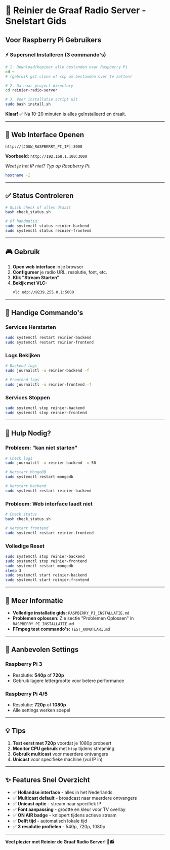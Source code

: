 # 🚀 Reinier de Graaf Radio Server - Snelstart Gids

## Voor Raspberry Pi Gebruikers

### ⚡ Supersnel Installeren (3 commando's)

```bash
# 1. Download/kopieer alle bestanden naar Raspberry Pi
cd ~
# (gebruik git clone of scp om bestanden over te zetten)

# 2. Ga naar project directory
cd reinier-radio-server

# 3. Voer installatie script uit
sudo bash install.sh
```

**Klaar!** ✅ Na 10-20 minuten is alles geïnstalleerd en draait.

---

## 📱 Web Interface Openen

```
http://[JOUW_RASPBERRY_PI_IP]:3000
```

**Voorbeeld:** `http://192.168.1.100:3000`

*Weet je het IP niet? Typ op Raspberry Pi:*
```bash
hostname -I
```

---

## ✅ Status Controleren

```bash
# Quick check of alles draait
bash check_status.sh

# Of handmatig:
sudo systemctl status reinier-backend
sudo systemctl status reinier-frontend
```

---

## 🎮 Gebruik

1. **Open web interface** in je browser
2. **Configureer** je radio URL, resolutie, font, etc.
3. **Klik "Stream Starten"**
4. **Bekijk met VLC:**
   ```bash
   vlc udp://@239.255.0.1:5000
   ```

---

## 🔧 Handige Commando's

### Services Herstarten
```bash
sudo systemctl restart reinier-backend
sudo systemctl restart reinier-frontend
```

### Logs Bekijken
```bash
# Backend logs
sudo journalctl -u reinier-backend -f

# Frontend logs
sudo journalctl -u reinier-frontend -f
```

### Services Stoppen
```bash
sudo systemctl stop reinier-backend
sudo systemctl stop reinier-frontend
```

---

## 🐛 Hulp Nodig?

### Probleem: "kan niet starten"

```bash
# Check logs
sudo journalctl -u reinier-backend -n 50

# Herstart MongoDB
sudo systemctl restart mongodb

# Herstart backend
sudo systemctl restart reinier-backend
```

### Probleem: Web interface laadt niet

```bash
# Check status
bash check_status.sh

# Herstart frontend
sudo systemctl restart reinier-frontend
```

### Volledige Reset

```bash
sudo systemctl stop reinier-backend
sudo systemctl stop reinier-frontend
sudo systemctl restart mongodb
sleep 3
sudo systemctl start reinier-backend
sudo systemctl start reinier-frontend
```

---

## 📖 Meer Informatie

- **Volledige installatie gids:** `RASPBERRY_PI_INSTALLATIE.md`
- **Problemen oplossen:** Zie sectie "Problemen Oplossen" in `RASPBERRY_PI_INSTALLATIE.md`
- **FFmpeg test commando's:** `TEST_KOMUTLARI.md`

---

## 🎯 Aanbevolen Settings

### Raspberry Pi 3
- Resolutie: **540p** of **720p**
- Gebruik lagere lettergrootte voor betere performance

### Raspberry Pi 4/5
- Resolutie: **720p** of **1080p**
- Alle settings werken soepel

---

## 💡 Tips

1. **Test eerst met 720p** voordat je 1080p probeert
2. **Monitor CPU gebruik** met `htop` tijdens streaming
3. **Gebruik multicast** voor meerdere ontvangers
4. **Unicast** voor specifieke machine (vul IP in)

---

## ✨ Features Snel Overzicht

- ✅ **Hollandse interface** - alles in het Nederlands
- ✅ **Multicast default** - broadcast naar meerdere ontvangers
- ✅ **Unicast optie** - stream naar specifiek IP
- ✅ **Font aanpassing** - grootte en kleur voor TV overlay
- ✅ **ON AIR badge** - knippert tijdens actieve stream
- ✅ **Delft tijd** - automatisch lokale tijd
- ✅ **3 resolutie profielen** - 540p, 720p, 1080p

---

**Veel plezier met Reinier de Graaf Radio Server! 🎉📻**
